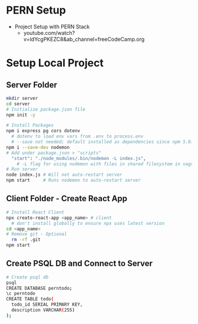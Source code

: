 # PERN Setup
- Project Setup with PERN Stack
  - youtube.com/watch?v=ldYcgPKEZC8&ab_channel=freeCodeCamp.org

# Setup Local Project
## Server Folder
```sh
mkdir server
cd server
# Initialize package.json file
npm init -y

# Install Packages
npm i express pg cors dotenv
  # dotenv to load env vars from .env to process.env
  # --save not needed; default installed as dependencies since npm 5.0.0
npm i --save-dev nodemon
# Add under package.json > "scripts"
  "start": "./node_modules/.bin/nodemon -L index.js",
    # -L flag for using nodemon with files in shared filesystem in vagrant
# Run server
node index.js # Will not auto-restart server
npm start     # Runs nodemon to auto-restart server
```

## Client Folder - Create React App
```sh
# Install React Client
npx create-react-app <app_name> # client
  # don't install globally to ensure npx uses latest version
cd <app_name>
# Remove git - Optional
  rm -rf .git
npm start
```

## Create PSQL DB and Connect to Server
```sh
# Create psql db
psql
CREATE DATABASE perntodo;
\c perntodo
CREATE TABLE todo(
  todo_id SERIAL PRIMARY KEY,
  description VARCHAR(255)
);
```
